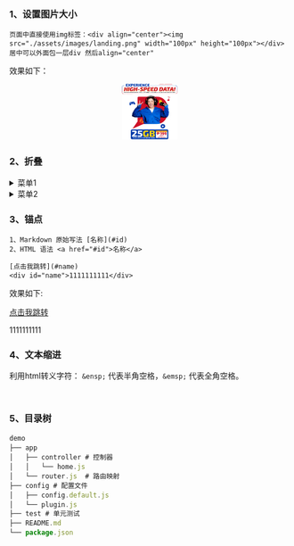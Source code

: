 ### 1、设置图片大小
~~~
页面中直接使用img标签：<div align="center"><img src="./assets/images/landing.png" width="100px" height="100px"></div>
居中可以外面包一层div 然后align="center"
~~~
效果如下：  

<div align="center"><img src="./assets/images/landing.png" width="100px" height="100px"></div>

### 2、折叠  

<details>
<summary>菜单1</summary>
这是菜单一
</details>
<details>
<summary>菜单2</summary>
这是菜单二
</details>

### 3、锚点  
~~~
1、Markdown 原始写法 [名称](#id)
2、HTML 语法 <a href="#id">名称</a>
~~~


~~~
[点击我跳转](#name)
<div id="name">1111111111</div>
~~~
效果如下:  

[点击我跳转](#name)
<div id="name">1111111111</div>


### 4、文本缩进
利用html转义字符： `&ensp;` 代表半角空格，`&emsp;` 代表全角空格。


<br/>

### 5、目录树

~~~js
demo
├── app
│   ├── controller # 控制器
│   │   └── home.js
│   └── router.js  # 路由映射
├── config # 配置文件
│   ├── config.default.js
│   └── plugin.js
├── test # 单元测试
├── README.md
└── package.json
~~~